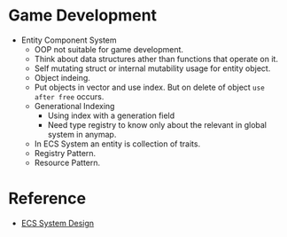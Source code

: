 # Game Development

- Entity Component System
    - OOP not suitable for game development.
    - Think about data structures ather than functions that operate on it.
    - Self mutating struct or internal mutability usage for entity object.
    - Object indeing.
    - Put objects in vector and use index. But on delete of object `use after free` occurs.
    - Generational Indexing
        - Using index with a generation field
        - Need type registry to know only about the relevant in global system in anymap.
    - In ECS System an entity is collection of traits.
    - Registry Pattern.
    - Resource Pattern.

# Reference
- [ECS System Design](https://www.youtube.com/watch?v=aKLntZcp27M)